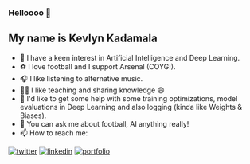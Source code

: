 ### Helloooo 👋

My name is Kevlyn Kadamala
-

- 🔭  I have a keen interest in Artificial Intelligence and Deep Learning.
- ⚽️  I love football and I support Arsenal (COYG!).
- 🎧  I like listening to alternative music.
- 👨‍🏫 I like teaching and sharing knowledge 😄
- 🤔  I'd like to get some help with some training optimizations, model evaluations in Deep Learning and also logging (kinda like Weights & Biases).
- 💬  You can ask me about football, AI anything really!
- 📫  How to reach me:

[1]: https://twitter.com/kad99kev
[2]: https://www.linkedin.com/in/kevlyn-kadamala/
[3]: https://kad99kev.github.io

 [![twitter](https://img.icons8.com/bubbles/50/000000/twitter.png)][1]
 [![linkedin](https://img.icons8.com/bubbles/50/000000/linkedin.png)][2]
 [![portfolio](https://img.icons8.com/bubbles/50/000000/link.png)][3]
